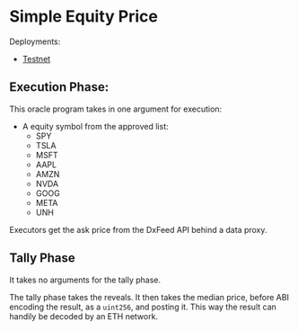 # Simple Equity Price

Deployments:
- [Testnet](https://testnet.explorer.seda.xyz/oracle-programs/02b2e01a9dd08eee1b1c7976ebcb382a7dc75368e073266fb70a1ed259435848)
<!-- - [Mainnet](https://mainnet.explorer.seda.xyz/oracle-programs/ae31c9c4026d259cabab6df4e012f4837175fa27572c49e313337516f971772a) -->

## Execution Phase:

This oracle program takes in one argument for execution:
- A equity symbol from the approved list:
  - SPY
  - TSLA
  - MSFT
  - AAPL
  - AMZN
  - NVDA
  - GOOG
  - META
  - UNH

Executors get the ask price from the DxFeed API behind a data proxy.

## Tally Phase

It takes no arguments for the tally phase.

The tally phase takes the reveals.
It then takes the median price, before ABI encoding the result, as a `uint256`, and posting it.
This way the result can handily be decoded by an ETH network.